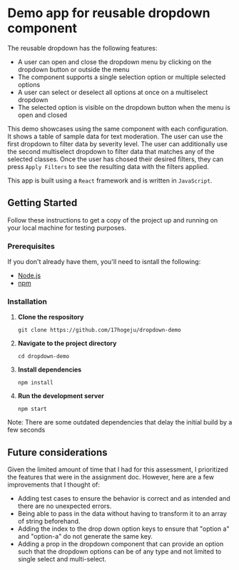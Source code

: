 # Demo app for reusable dropdown component

The reusable dropdown has the following features:
- A user can open and close the dropdown menu by clicking on the dropdown button or outside the menu
- The component supports a single selection option or multiple selected options
- A user can select or deselect all options at once on a multiselect dropdown
- The selected option is visible on the dropdown button when the menu is open and closed


This demo showcases using the same component with each configuration. It shows a table of sample data for text moderation. The user can use the first dropdown to filter data by severity level. The user can additionally use the second multiselect dropdown to filter data that matches any of the selected classes. Once the user has chosed their desired filters, they can press `Apply Filters` to see the resulting data with the filters applied.



This app is built using a `React` framework and is written in `JavaScript`.

## Getting Started

Follow these instructions to get a copy of the project up and running on your local machine for testing purposes.

### Prerequisites
If you don't already have them, you'll need to isntall the following:
- [Node.js](https://nodejs.org/en/download/current)
- [npm](https://docs.npmjs.com/downloading-and-installing-node-js-and-npm)


### Installation

1. **Clone the respository**
    ```
    git clone https://github.com/17hogeju/dropdown-demo
    ```
2. **Navigate to the project directory**
    ```
    cd dropdown-demo
    ```
3. **Install dependencies**
    ```
    npm install
    ```
4. **Run the development server**
    ```
    npm start
    ```

Note: There are some outdated dependencies that delay the initial build by a few seconds

## Future considerations

Given the limited amount of time that I had for this assessment, I prioritized the features that were in the assignment doc. However, here are a few improvements that I thought of:
- Adding test cases to ensure the behavior is correct and as intended and there are no unexpected errors.
- Being able to pass in the data without having to transform it to an array of string beforehand.
- Adding the index to the drop down option keys to ensure that "option a" and "option-a" do not generate the same key.
- Adding a prop in the dropdown component that can provide an option such that the dropdown options can be of any type and not limited to single select and multi-select.
